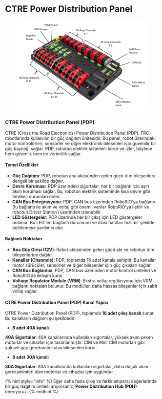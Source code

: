 # CTRE Power Distribution Panel

<figure><img src="../../.gitbook/assets/image (2) (1).png" alt=""><figcaption></figcaption></figure>

### **CTRE Power Distribution Panel (PDP)**

CTRE (Cross the Road Electronics) Power Distribution Panel (PDP), FRC robotlarında kullanılan bir güç dağıtım ünitesidir. Bu panel, robot üzerindeki motor kontrolörleri, sensörler ve diğer elektronik bileşenler için güvenilir bir güç kaynağı sağlar. PDP, robotun elektrik sistemini korur ve izler, böylece hem güvenlik hem de verimlilik sağlar.

#### **Temel Özellikler**

* **Güç Dağıtımı**: PDP, robotun ana aküsünden gelen gücü tüm bileşenlere dengeli bir şekilde dağıtır.
* **Devre Koruması**: PDP üzerindeki sigortalar, her bir bağlantı için aşırı akım koruması sağlar. Bu, robotun elektrik sisteminde kısa devre gibi tehlikeli durumları önler.
* **CAN Bus Entegrasyonu**: PDP, CAN bus üzerinden RoboRIO’ya bağlanır. Bu bağlantı ile akım ve voltaj gibi önemli veriler RoboRIO’ya iletilir ve robotun Driver Station’ı üzerinden izlenebilir.
* **LED Göstergeler**: PDP üzerinde her bir çıkış için LED göstergeler bulunur. Bu LED’ler, bağlantı durumunu ve olası hataları hızlı bir şekilde belirlemeye yardımcı olur.

#### **Bağlantı Noktaları**

* **Ana Güç Girişi (12V)**: Robot aküsünden gelen gücü alır ve robotun tüm bileşenlerine dağıtır.
* **Kanallar (Channels)**: PDP, toplamda 16 adet kanala sahiptir. Bu kanallar motor sürücüler, sensörler ve diğer bileşenler için güç çıkışları sağlar.
* **CAN Bus Bağlantısı**: PDP, CAN bus üzerinden motor kontrol üniteleri ve RoboRIO ile iletişim kurar.
* **Voltage Regulator Module (VRM)**: Ekstra voltaj regülasyonu için VRM bağlantı noktaları bulunur. Bu modüller, daha hassas bileşenler için sabit voltaj sağlar.

#### **CTRE Power Distribution Panel (PDP) Kanal Yapısı**

CTRE Power Distribution Panel (PDP), toplamda **16 adet çıkış kanalı** sunar. Bu kanalların dağılımı şu şekildedir:

* **8 adet 40A kanalı**

**40A Sigortalar**: 40A kanallarında kullanılan sigortalar, yüksek akım çeken motorlar ve cihazlar için tasarlanmıştır. CIM ve Mini CIM motorları gibi yüksek güç gereksinimi olan bileşenleri korur.

* **8 adet 30A kanalı**

**30A Sigortalar**: 30A kanallarında kullanılan sigortalar, daha düşük akım gereksinimleri olan motorlar ve cihazlar için uygundur.

{% hint style="info" %}
Eğer daha fazla çıkış ve farklı amperaj değerlerinde bir güç dağıtım ünitesi arıyorsanız, **Power Distribution Hub (PDH)** öneriyoruz.
{% endhint %}

